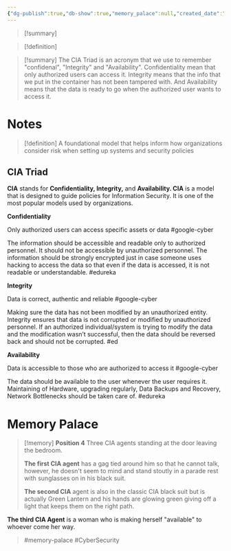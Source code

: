 ```yaml
---
{"dg-publish":true,"db-show":true,"memory_palace":null,"created_date":"2023-11-13","aliases":["CIA triad"],"tags":["CyberSecurity","cybersec-profm","google-cyber","cybersec-sec-plus"],"template":"[[CyberSec Template]]","summary":null,"Summary":"The CIA Triad is an acronym that we use to remember \"confidenal\", \"Integrity\" and \"Availability\". Confidentiality mean that only authorized users can access it. Integrity means that the info that we put in the container has not been tampered with. And Availability means that the data is ready to go when the authorized user wants to access it.","YouTube_Link":"https://www.youtube.com/watch?v=SBcDGb9l6yo&list=PLG49S3nxzAnl4QDVqK-hOnoqcSKEIDDuv&index=3","permalink":"/600-coding/security/notes/cybersec-cia-triad/","dgPassFrontmatter":true}
---
```


> [!summary] 
> 


> [!definition] 
> 

> [!summary] 
> The CIA Triad is an acronym that we use to remember "confidenal", "Integrity" and "Availability". Confidentiality mean that only authorized users can access it. Integrity means that the info that we put in the container has not been tampered with. And Availability means that the data is ready to go when the authorized user wants to access it. 
# Notes
> [!definition] 
> A foundational model that helps inform how organizations consider risk when setting up systems and security policies
## CIA Triad

**CIA** stands for **Confidentiality, Integrity,** and **Availability. CIA** is a model that is designed to guide policies for Information Security. It is one of the most popular models used by organizations.

**Confidentiality**

Only authorized users can access specific assets or data #google-cyber

The information should be accessible and readable only to authorized personnel. It should not be accessible by unauthorized personnel. The information should be strongly encrypted just in case someone uses hacking to access the data so that even if the data is accessed, it is not readable or understandable. #edureka

**Integrity**

Data is correct, authentic and reliable #google-cyber 

Making sure the data has not been modified by an unauthorized entity. Integrity ensures that data is not corrupted or modified by unauthorized personnel. If an authorized individual/system is trying to modify the data and the modification wasn’t successful, then the data should be reversed back and should not be corrupted. #ed

**Availability**

Data is accessible to those who are authorized to access it #google-cyber 

The data should be available to the user whenever the user requires it. Maintaining of Hardware, upgrading regularly, Data Backups and Recovery, Network Bottlenecks should be taken care of. #edureka 

# Memory Palace

> [!memory] 
> **Position 4**
> Three CIA agents standing at the door leaving the bedroom. 
> 
> **The first CIA agent** has a gag tied around him so that he cannot talk, however, he doesn't seem to mind and stand stoutly in a parade rest with sunglasses on in his black suit. 
> 
> **The second CIA** agent is also in the classic CIA black suit but is actually Green Lantern and his hands are glowing green giving off a light that keeps them on the right path.
> 
**The third CIA Agent** is a woman who is making herself "available" to whoever come her way. 
> #memory-palace #CyberSecurity 

